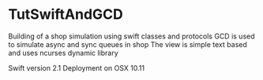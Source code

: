 # TutSwiftAndGCD
Building of a shop simulation using swift classes and protocols 
GCD is used to simulate async and sync queues in shop
The view is simple text based and uses ncurses dynamic library

Swift version 2.1
Deployment on OSX 10.11
